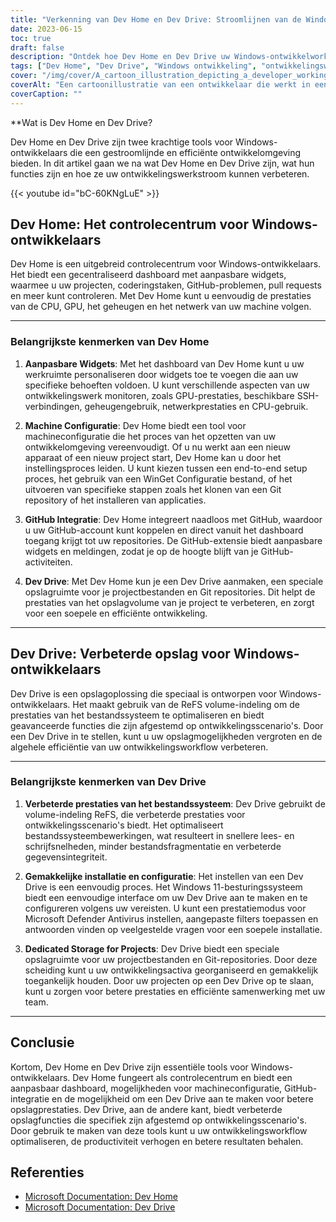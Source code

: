 ```yaml
---
title: "Verkenning van Dev Home en Dev Drive: Stroomlijnen van de Windows ontwikkelingsworkflow"
date: 2023-06-15
toc: true
draft: false
description: "Ontdek hoe Dev Home en Dev Drive uw Windows-ontwikkelworkflow verbeteren met aanpasbare widgets, machineconfiguratie, GitHub-integratie en geoptimaliseerde opslag."
tags: ["Dev Home", "Dev Drive", "Windows ontwikkeling", "ontwikkelingsworkflow", "aanpasbare widgets", "machineconfiguratie", "GitHub-integratie", "geoptimaliseerde opslag", "Windows ontwikkelaars", "gestroomlijnde workflow", "codebeheer", "projecttoezicht", "opslagoptimalisatie", "ontwikkelingshulpmiddelen", "productiviteit van ontwikkelaars", "Windows-omgeving", "ReFS volumeformaat", "prestatie-optimalisatie", "prestaties van het bestandssysteem", "GitHub-repositories", "opslagoplossing", "Windows 11", "opslagbeheer", "efficiënte samenwerking", "ontwikkelingsactiva", "productiviteitsmiddelen", "Windows Documenten", "ontwikkelingsrendement", "workflow optimalisatie", "Windows ontwikkelingsomgeving"]
cover: "/img/cover/A_cartoon_illustration_depicting_a_developer_working.png"
coverAlt: "Een cartoonillustratie van een ontwikkelaar die werkt in een gestroomlijnde en efficiënte omgeving met Dev Home en Dev Drive tools."
coverCaption: ""
---
```


**Wat is Dev Home en Dev Drive?

Dev Home en Dev Drive zijn twee krachtige tools voor Windows-ontwikkelaars die een gestroomlijnde en efficiënte ontwikkelomgeving bieden. In dit artikel gaan we na wat Dev Home en Dev Drive zijn, wat hun functies zijn en hoe ze uw ontwikkelingswerkstroom kunnen verbeteren.

{{< youtube id="bC-60KNgLuE" >}}

## Dev Home: Het controlecentrum voor Windows-ontwikkelaars

Dev Home is een uitgebreid controlecentrum voor Windows-ontwikkelaars. Het biedt een gecentraliseerd dashboard met aanpasbare widgets, waarmee u uw projecten, coderingstaken, GitHub-problemen, pull requests en meer kunt controleren. Met Dev Home kunt u eenvoudig de prestaties van de CPU, GPU, het geheugen en het netwerk van uw machine volgen.

______

### Belangrijkste kenmerken van Dev Home

1. **Aanpasbare Widgets**: Met het dashboard van Dev Home kunt u uw werkruimte personaliseren door widgets toe te voegen die aan uw specifieke behoeften voldoen. U kunt verschillende aspecten van uw ontwikkelingswerk monitoren, zoals GPU-prestaties, beschikbare SSH-verbindingen, geheugengebruik, netwerkprestaties en CPU-gebruik.

2. **Machine Configuratie**: Dev Home biedt een tool voor machineconfiguratie die het proces van het opzetten van uw ontwikkelomgeving vereenvoudigt. Of u nu werkt aan een nieuw apparaat of een nieuw project start, Dev Home kan u door het instellingsproces leiden. U kunt kiezen tussen een end-to-end setup proces, het gebruik van een WinGet Configuratie bestand, of het uitvoeren van specifieke stappen zoals het klonen van een Git repository of het installeren van applicaties.

3. **GitHub Integratie**: Dev Home integreert naadloos met GitHub, waardoor u uw GitHub-account kunt koppelen en direct vanuit het dashboard toegang krijgt tot uw repositories. De GitHub-extensie biedt aanpasbare widgets en meldingen, zodat je op de hoogte blijft van je GitHub-activiteiten.

4. **Dev Drive**: Met Dev Home kun je een Dev Drive aanmaken, een speciale opslagruimte voor je projectbestanden en Git repositories. Dit helpt de prestaties van het opslagvolume van je project te verbeteren, en zorgt voor een soepele en efficiënte ontwikkeling.

______

## Dev Drive: Verbeterde opslag voor Windows-ontwikkelaars

Dev Drive is een opslagoplossing die speciaal is ontworpen voor Windows-ontwikkelaars. Het maakt gebruik van de ReFS volume-indeling om de prestaties van het bestandssysteem te optimaliseren en biedt geavanceerde functies die zijn afgestemd op ontwikkelingsscenario's. Door een Dev Drive in te stellen, kunt u uw opslagmogelijkheden vergroten en de algehele efficiëntie van uw ontwikkelingsworkflow verbeteren.

______

### Belangrijkste kenmerken van Dev Drive

1. **Verbeterde prestaties van het bestandssysteem**: Dev Drive gebruikt de volume-indeling ReFS, die verbeterde prestaties voor ontwikkelingsscenario's biedt. Het optimaliseert bestandssysteembewerkingen, wat resulteert in snellere lees- en schrijfsnelheden, minder bestandsfragmentatie en verbeterde gegevensintegriteit.

2. **Gemakkelijke installatie en configuratie**: Het instellen van een Dev Drive is een eenvoudig proces. Het Windows 11-besturingssysteem biedt een eenvoudige interface om uw Dev Drive aan te maken en te configureren volgens uw vereisten. U kunt een prestatiemodus voor Microsoft Defender Antivirus instellen, aangepaste filters toepassen en antwoorden vinden op veelgestelde vragen voor een soepele installatie.

3. **Dedicated Storage for Projects**: Dev Drive biedt een speciale opslagruimte voor uw projectbestanden en Git-repositories. Door deze scheiding kunt u uw ontwikkelingsactiva georganiseerd en gemakkelijk toegankelijk houden. Door uw projecten op een Dev Drive op te slaan, kunt u zorgen voor betere prestaties en efficiënte samenwerking met uw team.

______

## Conclusie

Kortom, Dev Home en Dev Drive zijn essentiële tools voor Windows-ontwikkelaars. Dev Home fungeert als controlecentrum en biedt een aanpasbaar dashboard, mogelijkheden voor machineconfiguratie, GitHub-integratie en de mogelijkheid om een Dev Drive aan te maken voor betere opslagprestaties. Dev Drive, aan de andere kant, biedt verbeterde opslagfuncties die specifiek zijn afgestemd op ontwikkelingsscenario's. Door gebruik te maken van deze tools kunt u uw ontwikkelingsworkflow optimaliseren, de productiviteit verhogen en betere resultaten behalen.

## Referenties
- [Microsoft Documentation: Dev Home](https://learn.microsoft.com/en-us/windows/dev-home/?WT.mc_id=windows-c9-niner)
- [Microsoft Documentation: Dev Drive](https://learn.microsoft.com/en-us/windows/dev-drive/?WT.mc_id=windows-c9-niner)
